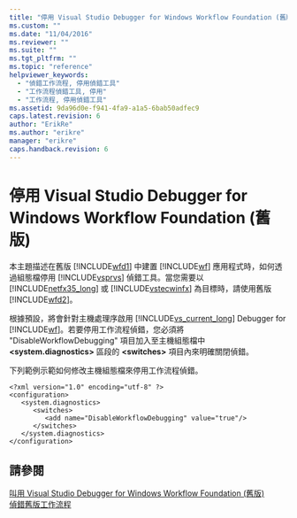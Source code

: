 ```yaml
---
title: "停用 Visual Studio Debugger for Windows Workflow Foundation (舊版) | Microsoft Docs"
ms.custom: ""
ms.date: "11/04/2016"
ms.reviewer: ""
ms.suite: ""
ms.tgt_pltfrm: ""
ms.topic: "reference"
helpviewer_keywords: 
  - "偵錯工作流程, 停用偵錯工具"
  - "工作流程偵錯工具, 停用"
  - "工作流程, 停用偵錯工具"
ms.assetid: 9da96d0e-f941-4fa9-a1a5-6bab50adfec9
caps.latest.revision: 6
author: "ErikRe"
ms.author: "erikre"
manager: "erikre"
caps.handback.revision: 6
---
```

# 停用 Visual Studio Debugger for Windows Workflow Foundation (舊版)
本主題描述在舊版 [!INCLUDE[wfd1](../workflow-designer/includes/wfd1_md.md)] 中建置 [!INCLUDE[wf](../workflow-designer/includes/wf_md.md)] 應用程式時，如何透過組態檔停用 [!INCLUDE[vsprvs](../code-quality/includes/vsprvs_md.md)] 偵錯工具。當您需要以 [!INCLUDE[netfx35_long](../workflow-designer/includes/netfx35_long_md.md)] 或 [!INCLUDE[vstecwinfx](../workflow-designer/includes/vstecwinfx_md.md)] 為目標時，請使用舊版 [!INCLUDE[wfd2](../workflow-designer/includes/wfd2_md.md)]。  
  
 根據預設，將會針對主機處理序啟用 [!INCLUDE[vs_current_long](../misc/includes/vs_current_long_md.md)] Debugger for [!INCLUDE[wf](../workflow-designer/includes/wf_md.md)]。若要停用工作流程偵錯，您必須將 "DisableWorkflowDebugging" 項目加入至主機組態檔中 **\<system.diagnostics\>** 區段的 **\<switches\>** 項目內來明確關閉偵錯。  
  
 下列範例示範如何修改主機組態檔來停用工作流程偵錯。  
  
```  
<?xml version="1.0" encoding="utf-8" ?>  
<configuration>  
   <system.diagnostics>  
      <switches>  
         <add name="DisableWorkflowDebugging" value="true"/>  
      </switches>  
   </system.diagnostics>  
</configuration>  
```  
  
## 請參閱  
 [叫用 Visual Studio Debugger for Windows Workflow Foundation \(舊版\)](../workflow-designer/invoking-the-visual-studio-debugger-for-windows-workflow-foundation-legacy.md)   
 [偵錯舊版工作流程](../workflow-designer/debugging-legacy-workflows.md)